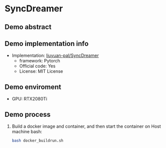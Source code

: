 # SyncDreamer
## Demo abstract

## Demo implementation info
- Implementation: [liuyuan-pal/SyncDreamer](https://github.com/liuyuan-pal/SyncDreamer)
  - framework: Pytorch
  - Official code: Yes
  - License: MIT License

## Demo enviroment
- GPU: RTX2080Ti

## Demo process
1. Build a docker image and container, and then start the container on Host machine bash:
    ```bash
    bash docker_buildrun.sh
    ```

